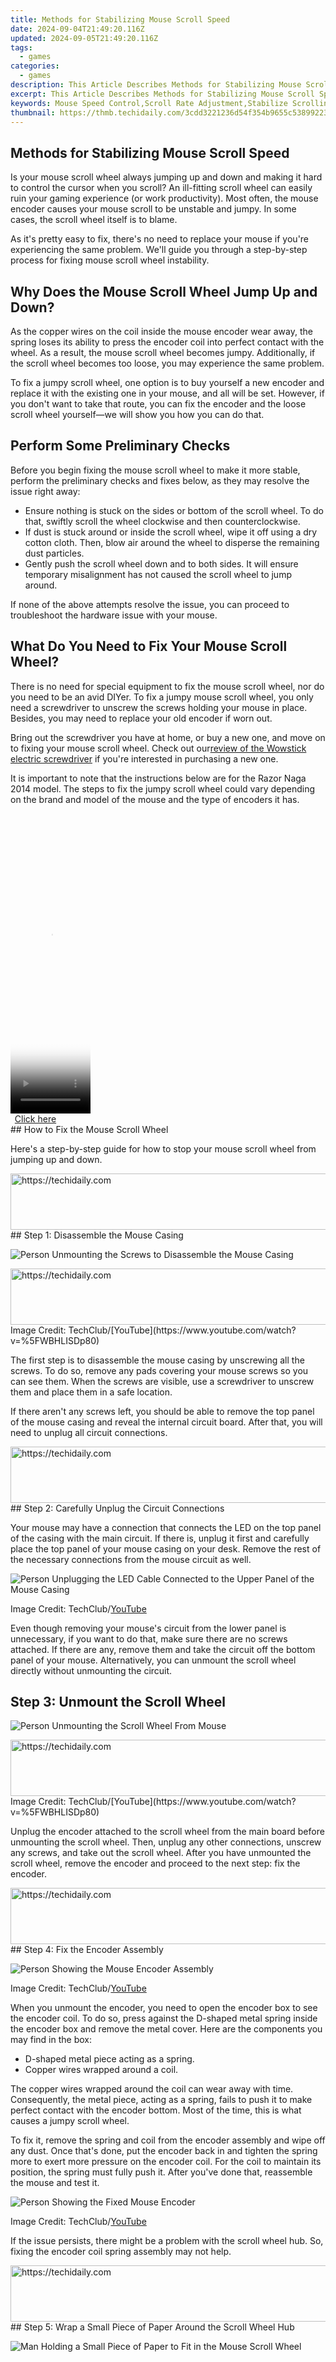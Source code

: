 ```yaml
---
title: Methods for Stabilizing Mouse Scroll Speed
date: 2024-09-04T21:49:20.116Z
updated: 2024-09-05T21:49:20.116Z
tags:
  - games
categories:
  - games
description: This Article Describes Methods for Stabilizing Mouse Scroll Speed
excerpt: This Article Describes Methods for Stabilizing Mouse Scroll Speed
keywords: Mouse Speed Control,Scroll Rate Adjustment,Stabilize Scrolling,Optimizing Mouse Scroll,Enhance Mouse Navigation,Scroll Sensitivity Tuning,Mouse Scroll Stability
thumbnail: https://thmb.techidaily.com/3cdd3221236d54f354b9655c53899223c63a3525ea895a2e29db68bcb7da9bba.jpg
---
```


## Methods for Stabilizing Mouse Scroll Speed

 Is your mouse scroll wheel always jumping up and down and making it hard to control the cursor when you scroll? An ill-fitting scroll wheel can easily ruin your gaming experience (or work productivity). Most often, the mouse encoder causes your mouse scroll to be unstable and jumpy. In some cases, the scroll wheel itself is to blame.

 As it's pretty easy to fix, there's no need to replace your mouse if you're experiencing the same problem. We'll guide you through a step-by-step process for fixing mouse scroll wheel instability.

## Why Does the Mouse Scroll Wheel Jump Up and Down?

 As the copper wires on the coil inside the mouse encoder wear away, the spring loses its ability to press the encoder coil into perfect contact with the wheel. As a result, the mouse scroll wheel becomes jumpy. Additionally, if the scroll wheel becomes too loose, you may experience the same problem.

 To fix a jumpy scroll wheel, one option is to buy yourself a new encoder and replace it with the existing one in your mouse, and all will be set. However, if you don't want to take that route, you can fix the encoder and the loose scroll wheel yourself—we will show you how you can do that.

## Perform Some Preliminary Checks

 Before you begin fixing the mouse scroll wheel to make it more stable, perform the preliminary checks and fixes below, as they may resolve the issue right away:

* Ensure nothing is stuck on the sides or bottom of the scroll wheel. To do that, swiftly scroll the wheel clockwise and then counterclockwise.
* If dust is stuck around or inside the scroll wheel, wipe it off using a dry cotton cloth. Then, blow air around the wheel to disperse the remaining dust particles.
* Gently push the scroll wheel down and to both sides. It will ensure temporary misalignment has not caused the scroll wheel to jump around.

 If none of the above attempts resolve the issue, you can proceed to troubleshoot the hardware issue with your mouse.

## What Do You Need to Fix Your Mouse Scroll Wheel?

 There is no need for special equipment to fix the mouse scroll wheel, nor do you need to be an avid DIYer. To fix a jumpy mouse scroll wheel, you only need a screwdriver to unscrew the screws holding your mouse in place. Besides, you may need to replace your old encoder if worn out.

 Bring out the screwdriver you have at home, or buy a new one, and move on to fixing your mouse scroll wheel. Check out our[review of the Wowstick electric screwdriver](https://www.makeuseof.com/wowstick-review/) if you're interested in purchasing a new one.

 It is important to note that the instructions below are for the Razor Naga 2014 model. The steps to fix the jumpy scroll wheel could vary depending on the brand and model of the mouse and the type of encoders it has.

<!-- affiliate ads begin -->
<span id="1977004">
					<video width="128" height="480" style="cursor:pointer"
           poster="//a.impactradius-go.com/display-clicktoplayimage/1977004.png"
           onclick="if(!this.playClicked){this.play();this.setAttribute('controls',true);this.playClicked=true;}">
	   <source src="//a.impactradius-go.com/display-ad/22993-1977004">
	   <img src="//a.impactradius-go.com/display-clicktoplayimage/1977004.png" style="border: none; height: 100%; width: 100%; object-fit: contain">
	</video>
	<div style="width:80px;text-align:center"><a href="javascript:window.open(decodeURIComponent('https%3A%2F%2Fhomestyler.sjv.io%2Fc%2F5597632%2F1977004%2F22993'), '_blank');void(0);">Click here</a></div>
</span>
<img height="0" width="0" src="https://imp.pxf.io/i/5597632/1977004/22993" style="position:absolute;visibility:hidden;" border="0" />
<!-- affiliate ads end -->
## How to Fix the Mouse Scroll Wheel

 Here's a step-by-step guide for how to stop your mouse scroll wheel from jumping up and down.

<!-- affiliate ads begin -->
<a href="https://appsumo.8odi.net/c/5597632/2030370/7443" target="_top" id="2030370">
  <img src="//a.impactradius-go.com/display-ad/7443-2030370" border="0" alt="https://techidaily.com" width="728" height="90"/>
</a>
<img height="0" width="0" src="https://appsumo.8odi.net/i/5597632/2030370/7443" style="position:absolute;visibility:hidden;" border="0" />
<!-- affiliate ads end -->
## Step 1: Disassemble the Mouse Casing

![Person Unmounting the Screws to Disassemble the Mouse Casing](https://static1.makeuseofimages.com/wordpress/wp-content/uploads/2022/11/1-Person-Unmounting-the-Screws-to-Disassemble-the-Mouse-Casing.jpg)

<!-- affiliate ads begin -->
<a href="https://aligracehair.sjv.io/c/5597632/1975841/19272" target="_top" id="1975841">
  <img src="//a.impactradius-go.com/display-ad/19272-1975841" border="0" alt="https://techidaily.com" width="728" height="90"/>
</a>
<img height="0" width="0" src="https://aligracehair.sjv.io/i/5597632/1975841/19272" style="position:absolute;visibility:hidden;" border="0" />
<!-- affiliate ads end -->
 Image Credit: TechClub/[YouTube](https://www.youtube.com/watch?v=%5FWBHLISDp80)

 The first step is to disassemble the mouse casing by unscrewing all the screws. To do so, remove any pads covering your mouse screws so you can see them. When the screws are visible, use a screwdriver to unscrew them and place them in a safe location.

 If there aren't any screws left, you should be able to remove the top panel of the mouse casing and reveal the internal circuit board. After that, you will need to unplug all circuit connections.

<!-- affiliate ads begin -->
<a href="https://aligracehair.sjv.io/c/5597632/1886048/19272" target="_top" id="1886048">
  <img src="//a.impactradius-go.com/display-ad/19272-1886048" border="0" alt="https://techidaily.com" width="728" height="90"/>
</a>
<img height="0" width="0" src="https://aligracehair.sjv.io/i/5597632/1886048/19272" style="position:absolute;visibility:hidden;" border="0" />
<!-- affiliate ads end -->
## Step 2: Carefully Unplug the Circuit Connections

 Your mouse may have a connection that connects the LED on the top panel of the casing with the main circuit. If there is, unplug it first and carefully place the top panel of your mouse casing on your desk. Remove the rest of the necessary connections from the mouse circuit as well.

![Person Unplugging the LED Cable Connected to the Upper Panel of the Mouse Casing](https://static1.makeuseofimages.com/wordpress/wp-content/uploads/2022/11/2-Person-Unplugging-the-LED-Cable-Connected-to-the-Upper-Panel-of-the-Mouse-Casing.jpg)

 Image Credit: TechClub/[YouTube](https://www.youtube.com/watch?v=%5FWBHLISDp80)

 Even though removing your mouse's circuit from the lower panel is unnecessary, if you want to do that, make sure there are no screws attached. If there are any, remove them and take the circuit off the bottom panel of your mouse. Alternatively, you can unmount the scroll wheel directly without unmounting the circuit.

## Step 3: Unmount the Scroll Wheel

![Person Unmounting the Scroll Wheel From Mouse](https://static1.makeuseofimages.com/wordpress/wp-content/uploads/2022/11/4-Person-Unmounting-the-Scroll-Wheel-From-Mouse.jpg)

<!-- affiliate ads begin -->
<a href="https://appsumo.8odi.net/c/5597632/2118315/7443" target="_top" id="2118315">
  <img src="//a.impactradius-go.com/display-ad/7443-2118315" border="0" alt="https://techidaily.com" width="728" height="90"/>
</a>
<img height="0" width="0" src="https://appsumo.8odi.net/i/5597632/2118315/7443" style="position:absolute;visibility:hidden;" border="0" />
<!-- affiliate ads end -->
 Image Credit: TechClub/[YouTube](https://www.youtube.com/watch?v=%5FWBHLISDp80)

 Unplug the encoder attached to the scroll wheel from the main board before unmounting the scroll wheel. Then, unplug any other connections, unscrew any screws, and take out the scroll wheel. After you have unmounted the scroll wheel, remove the encoder and proceed to the next step: fix the encoder.

<!-- affiliate ads begin -->
<a href="https://aligracehair.sjv.io/c/5597632/1896532/19272" target="_top" id="1896532">
  <img src="//a.impactradius-go.com/display-ad/19272-1896532" border="0" alt="https://techidaily.com" width="728" height="90"/>
</a>
<img height="0" width="0" src="https://aligracehair.sjv.io/i/5597632/1896532/19272" style="position:absolute;visibility:hidden;" border="0" />
<!-- affiliate ads end -->
## Step 4: Fix the Encoder Assembly

![Person Showing the Mouse Encoder Assembly](https://static1.makeuseofimages.com/wordpress/wp-content/uploads/2022/11/5-Person-Showing-the-Mouse-Encoder-Assembly.jpg)

 Image Credit: TechClub/[YouTube](https://www.youtube.com/watch?v=%5FWBHLISDp80)

 When you unmount the encoder, you need to open the encoder box to see the encoder coil. To do so, press against the D-shaped metal spring inside the encoder box and remove the metal cover. Here are the components you may find in the box:

* D-shaped metal piece acting as a spring.
* Copper wires wrapped around a coil.

 The copper wires wrapped around the coil can wear away with time. Consequently, the metal piece, acting as a spring, fails to push it to make perfect contact with the encoder bottom. Most of the time, this is what causes a jumpy scroll wheel.

 To fix it, remove the spring and coil from the encoder assembly and wipe off any dust. Once that's done, put the encoder back in and tighten the spring more to exert more pressure on the encoder coil. For the coil to maintain its position, the spring must fully push it. After you've done that, reassemble the mouse and test it.

![Person Showing the Fixed Mouse Encoder](https://static1.makeuseofimages.com/wordpress/wp-content/uploads/2022/11/6-Person-Showing-the-Fixed-Mouse-Encoder.jpg)

 Image Credit: TechClub/[YouTube](https://www.youtube.com/watch?v=%5FWBHLISDp80)

 If the issue persists, there might be a problem with the scroll wheel hub. So, fixing the encoder coil spring assembly may not help.

<!-- affiliate ads begin -->
<a href="https://appsumo.8odi.net/c/5597632/2037475/7443" target="_top" id="2037475">
  <img src="//a.impactradius-go.com/display-ad/7443-2037475" border="0" alt="https://techidaily.com" width="728" height="90"/>
</a>
<img height="0" width="0" src="https://appsumo.8odi.net/i/5597632/2037475/7443" style="position:absolute;visibility:hidden;" border="0" />
<!-- affiliate ads end -->
## Step 5: Wrap a Small Piece of Paper Around the Scroll Wheel Hub

![Man Holding a Small Piece of Paper to Fit in the Mouse Scroll Wheel](https://static1.makeuseofimages.com/wordpress/wp-content/uploads/2022/11/7-Man-Holding-a-Small-Piece-of-Paper-to-Fit-in-the-Mouse-Scroll-Wheel.jpg)

<!-- affiliate ads begin -->
<span id="1770776">
					<video width="240" height="480" style="cursor:pointer"
           poster="//a.impactradius-go.com/display-clicktoplayimage/1770776.png"
           onclick="if(!this.playClicked){this.play();this.setAttribute('controls',true);this.playClicked=true;}">
	   <source src="//a.impactradius-go.com/display-ad/20702-1770776">
	   <img src="//a.impactradius-go.com/display-clicktoplayimage/1770776.png" style="border: none; height: 100%; width: 100%; object-fit: contain">
	</video>
	<div style="width:150px;text-align:center"><a href="javascript:window.open(decodeURIComponent('https%3A%2F%2Ftokenmetrics.sjv.io%2Fc%2F5597632%2F1770776%2F20702'), '_blank');void(0);">Click here</a></div>
</span>
<img height="0" width="0" src="https://imp.pxf.io/i/5597632/1770776/20702" style="position:absolute;visibility:hidden;" border="0" />
<!-- affiliate ads end -->
 Image Credit: Orkhan Aliyev/[YouTube](https://www.youtube.com/watch?v=%5FJwUUjLzAMY)

 To fix the loose scroll wheel, wrap a small piece of paper around the scroll wheel hub before inserting it into the encoder. Doing so will reduce the gap between the encoder coil and the scroll wheel hub, which will keep the scroll wheel stable. Once you do that, you will no longer experience a jumpy scroll wheel.

 However, what if everything listed above fails to stabilize the scroll wheel? In that case, you should invest in a new encoder.

## Buy a New Encoder

 The steps above will help you fix the jumpy scroll wheel, but if it still doesn't work, purchasing a new encoder should be your last resort. Find out what type of encoder your mouse has and buy it. Replace the old encoder with the new one; hopefully, it will fix the problem.

 The cost of an encoder is very low, so it won't break the bank to buy one. Additionally, replacing the encoders is far more cost-effective than replacing the entire mouse, so it's the best option.

## Can't Fix the Scroll Wheel on Your Own? Consider These Alternatives

 If the above steps don't stabilize the movement of your scroll wheel, try the following alternatives:

**1\. Get Technical Assistance:** If you cannot fix the mouse on your own, take your faulty mouse to a nearby technician shop who can investigate the issue for you and repair it. Though it is a simple alternative for those who are not tech-savvy, you may have to pay a significant repair fee depending on the issue's complexity.

**2\. Buy a New Mouse:** If a technician fails to repair your mouse, you should turn to the last resort: get a brand-new mouse. If you decide to go this route, our guide covering the[best high DPI gaming mice](https://www.makeuseof.com/best-high-dpi-gaming-mice/) can help you make a well-informed decision. Invest in a reliable device to avoid encountering the same problem again.

## Fix the Jumpy Scroll Wheel and Enjoy Gaming

 A jumpy scroll wheel can make us miss our targets when playing shooting games. Scrolling also becomes very annoying with a poor response from your mouse scroll wheel. We hope you'll be able to solve the jumpy scroll wheel problem by following our instructions.

 Remember, sometimes the problem is with your operating system rather than the hardware. When that happens, you'll need to apply operating system-level fixes to stabilize scrolling.


<ins class="adsbygoogle"
     style="display:block"
     data-ad-format="autorelaxed"
     data-ad-client="ca-pub-7571918770474297"
     data-ad-slot="1223367746"></ins>



<ins class="adsbygoogle"
     style="display:block"
     data-ad-client="ca-pub-7571918770474297"
     data-ad-slot="8358498916"
     data-ad-format="auto"
     data-full-width-responsive="true"></ins>

<span class="atpl-alsoreadstyle">Also read:</span>
<div><ul>
<li><a href="https://snapchat-videos.techidaily.com/new-120plus-original-title-concepts-for-unique-and-memorable-snapchat-stories-for-2024/"><u>[New] 120+ Original Title Concepts for Unique and Memorable Snapchat Stories for 2024</u></a></li>
<li><a href="https://fox-http.techidaily.com/new-2024-approved-streamline-your-wedding-countdown-the-best-androidios-clock-apps-guide/"><u>[New] 2024 Approved  Streamline Your Wedding Countdown  The Best Android/iOS Clock Apps Guide</u></a></li>
<li><a href="https://screen-sharing-recording.techidaily.com/new-in-2024-sightcast-peer-review-system/"><u>[New] In 2024, SightCast Peer Review System</u></a></li>
<li><a href="https://screen-sharing-recording.techidaily.com/10-most-empathetic-3ds-emulators-on-android-for-2024/"><u>10 Most Empathetic 3DS Emulators on Android for 2024</u></a></li>
<li><a href="https://instagram-video-recordings.techidaily.com/2024-approved-the-innovators-pathway-advanced-video-editing-techniques-for-instagram/"><u>2024 Approved  The Innovator's Pathway  Advanced Video Editing Techniques for Instagram</u></a></li>
<li><a href="https://change-location.techidaily.com/all-you-need-to-know-about-mega-greninja-for-vivo-s18-pro-drfone-by-drfone-virtual-android/"><u>All You Need To Know About Mega Greninja For Vivo S18 Pro | Dr.fone</u></a></li>
<li><a href="https://buynow-reviews.techidaily.com/ambient-weather-ws-1002-wifi-device-evaluation-superior-accuracy-meets-high-investment-price-tag/"><u>Ambient Weather WS-1002 WiFi Device Evaluation: Superior Accuracy Meets High Investment Price Tag</u></a></li>
<li><a href="https://games-able.techidaily.com/barely-safe-the-risky-overclock-saga/"><u>Barely Safe: The Risky Overclock Saga</u></a></li>
<li><a href="https://fox-glue.techidaily.com/best-camcorder-choices-of-2024-comprehensive-analysis/"><u>Best Camcorder Choices of 2024 – Comprehensive Analysis</u></a></li>
<li><a href="https://games-able.techidaily.com/classic-game-play-upgraded-for-the-modern-era/"><u>Classic Game Play, Upgraded for the Modern Era</u></a></li>
<li><a href="https://games-able.techidaily.com/compatible-console-excellence-best-mac-emulators-unveiled/"><u>Compatible Console Excellence: Best Mac Emulators Unveiled</u></a></li>
<li><a href="https://games-able.techidaily.com/connecting-retro-nintendo-games/"><u>Connecting Retro Nintendo Games</u></a></li>
<li><a href="https://games-able.techidaily.com/debunking-high-res-pixel-myths-in-consoles/"><u>Debunking High-Res Pixel Myths in Consoles</u></a></li>
<li><a href="https://games-able.techidaily.com/elevate-your-twitch-experience-with-smartphone-streaming/"><u>Elevate Your Twitch Experience with Smartphone Streaming</u></a></li>
<li><a href="https://games-able.techidaily.com/enhancing-system-stability-with-breaks/"><u>Enhancing System Stability with Breaks</u></a></li>
<li><a href="https://win-answers.techidaily.com/expert-tips-to-resolve-your-computers-screen-turning-black-on-zoom-webinars-and-meetings-updated-2e-guide-2024/"><u>Expert Tips to Resolve Your Computer's Screen Turning Black on Zoom Webinars and Meetings (Updated 2E Guide, 2024)</u></a></li>
<li><a href="https://win-able.techidaily.com/fixing-the-inability-to-open-counter-strike-2-game/"><u>Fixing the Inability to Open Counter-Strike 2 Game</u></a></li>
<li><a href="https://games-able.techidaily.com/from-fun-to-profitable-lessons-from-helldivers-2s-success-story/"><u>From Fun to Profitable: Lessons From Helldivers 2'S Success Story</u></a></li>
<li><a href="https://games-able.techidaily.com/game-ready-designs-optimizing-virtual-models/"><u>Game-Ready Designs: Optimizing Virtual Models</u></a></li>
<li><a href="https://games-able.techidaily.com/gearsport-gains-8-frames-up-techniques-unveiled/"><u>Gearsport Gains: 8 Frames Up Techniques Unveiled</u></a></li>
<li><a href="https://games-able.techidaily.com/graphics-titans-clash-examining-the-power-of-supers-and-ti-vs-4080/"><u>Graphics Titans Clash: Examining the Power of Supers and Ti Vs. 4080</u></a></li>
<li><a href="https://change-location.techidaily.com/in-2024-all-you-need-to-know-about-mega-greninja-for-vivo-t2-pro-5g-drfone-by-drfone-virtual-android/"><u>In 2024, All You Need To Know About Mega Greninja For Vivo T2 Pro 5G | Dr.fone</u></a></li>
<li><a href="https://sim-unlock.techidaily.com/in-2024-how-to-change-your-sim-pin-code-on-your-nokia-g22-phone-by-drfone-android/"><u>In 2024, How To Change Your SIM PIN Code on Your Nokia G22 Phone</u></a></li>
<li><a href="https://blog-min.techidaily.com/in-2024-how-to-teleport-your-gps-location-on-honor-90-drfone-by-drfone-virtual-android/"><u>In 2024, How To Teleport Your GPS Location On Honor 90? | Dr.fone</u></a></li>
<li><a href="https://android-unlock.techidaily.com/in-2024-how-to-unlock-asus-rog-phone-8-phone-password-without-factory-reset-by-drfone-android/"><u>In 2024, How to Unlock Asus ROG Phone 8 Phone Password Without Factory Reset?</u></a></li>
<li><a href="https://games-able.techidaily.com/in-browser-blitzkrieg-a-ranked-list-of-top-online-shooter-games/"><u>In-Browser Blitzkrieg: A Ranked List of Top Online Shooter Games</u></a></li>
<li><a href="https://games-able.techidaily.com/mastering-android-gaming-buttons-and-controllers-unite/"><u>Mastering Android Gaming: Buttons and Controllers Unite</u></a></li>
<li><a href="https://games-able.techidaily.com/mastering-twitch-blockunblock-guests/"><u>Mastering Twitch: Block/Unblock Guests</u></a></li>
<li><a href="https://games-able.techidaily.com/nintendo-switch-woes-assessing-repairs-and-replacements/"><u>Nintendo Switch Woes: Assessing Repairs and Replacements</u></a></li>
<li><a href="https://games-able.techidaily.com/optimizing-series-xs-audio-with-in-headphone-mode/"><u>Optimizing Series X/S Audio with In-Headphone Mode</u></a></li>
<li><a href="https://games-able.techidaily.com/rog-ally-x-redefines-handheld-excellence/"><u>RoG Ally X Redefines Handheld Excellence</u></a></li>
<li><a href="https://games-able.techidaily.com/the-3-best-gpu-alternatives-to-nvidias-geforce-rtx-4060-ti-16gb/"><u>The 3 Best GPU Alternatives to Nvidia's GeForce RTX 4060 Ti 16GB</u></a></li>
<li><a href="https://games-able.techidaily.com/the-insiders-guide-getting-your-steam-purchase-back/"><u>The Insider's Guide: Getting Your Steam Purchase Back</u></a></li>
<li><a href="https://games-able.techidaily.com/troubleshooting-lost-gps-connection-in-pokemon-adventure/"><u>Troubleshooting Lost GPS Connection in Pokémon Adventure</u></a></li>
<li><a href="https://games-able.techidaily.com/understanding-the-impact-of-gpu-temperatures-on-performance/"><u>Understanding the Impact of GPU Temperatures on Performance</u></a></li>
<li><a href="https://games-able.techidaily.com/unveiling-true-magic-with-am08-pro-an-examination/"><u>Unveiling True Magic with AM08 Pro: An Examination?</u></a></li>
<li><a href="https://games-able.techidaily.com/why-pc-games-win-over-consoles-the-ten-points/"><u>Why PC Games Win Over Consoles: The Ten Points</u></a></li>
</ul></div>
